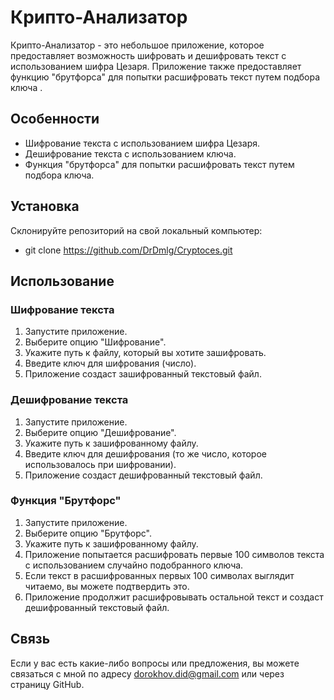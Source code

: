 # Крипто-Анализатор
Крипто-Анализатор - это небольшое приложение, которое предоставляет возможность шифровать и дешифровать текст с использованием шифра Цезаря. 
Приложение также предоставляет функцию "брутфорса" для попытки расшифровать текст путем подбора ключа .

## Особенности
- Шифрование текста с использованием шифра Цезаря.
- Дешифрование текста с использованием ключа.
- Функция "брутфорса" для попытки расшифровать текст путем подбора ключа.

## Установка
Склонируйте репозиторий на свой локальный компьютер:
- git clone https://github.com/DrDmlg/Cryptoces.git

## Использование

### Шифрование текста

1. Запустите приложение.  
2. Выберите опцию "Шифрование".  
3. Укажите путь к файлу, который вы хотите зашифровать.
4. Введите ключ для шифрования (число).  
5. Приложение создаст зашифрованный текстовый файл.

### Дешифрование текста

1. Запустите приложение.
2. Выберите опцию "Дешифрование".  
3. Укажите путь к зашифрованному файлу.  
4. Введите ключ для дешифрования (то же число, которое использовалось при шифровании).  
5. Приложение создаст дешифрованный текстовый файл.
   
### Функция "Брутфорс"

1. Запустите приложение.  
2. Выберите опцию "Брутфорс".  
3. Укажите путь к зашифрованному файлу.  
4. Приложение попытается расшифровать первые 100 символов текста с использованием случайно подобранного ключа.  
5. Если текст в расшифрованных первых 100 символах выглядит читаемо, вы можете подтвердить это.  
6. Приложение продолжит расшифровывать остальной текст и создаст дешифрованный текстовый файл.

## Связь
Если у вас есть какие-либо вопросы или предложения, вы можете связаться с мной по адресу dorokhov.did@gmail.com или через страницу GitHub.
